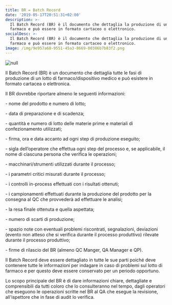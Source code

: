 ```yaml
---
title: BR = Batch Record
date: '2019-05-17T20:51:31+02:00'
description: >-
  Il Batch Record (BR) è il documento che dettaglia la produzione di un lotto di
  farmaco e può essere in formato cartaceo o elettronico. 
socialDesc: >-
  Il Batch Record (BR) è il documento che dettaglia la produzione di un lotto di
  farmaco e può essere in formato cartaceo o elettronico. 
image: /img/9e957a68-9551-45a3-8669-00386b7b83f2.png
---
```

![null](/img/9e957a68-9551-45a3-8669-00386b7b83f2.png)

Il Batch Record (BR) è un documento che dettaglia tutte le fasi di produzione di un lotto di farmaco/dispositivo medico e può esistere in formato cartacea o elettronica. 

Il BR dovrebbe riportare almeno le seguenti informazioni:

\- nome del prodotto e numero di lotto;

\- data di preparazione e di scadenza;

\- quantità e numero di lotto delle materie prime e materiali di confezionamento utilizzati;

\- firma, ora e data accanto ad ogni step di produzione eseguito;

\- sigla dell’operatore che effettua ogni step del processo e, se applicabile, il nome di ciascuna persona che verifica le operazioni;

\- macchinari/strumenti utilizzati durante il processo;

\- i parametri critici misurati durante il processo;

\- i controlli in-process effettuati con i risultati ottenuti;

\- i campionamenti effettuati durante la produzione del prodotto per la consegna al QC che provvederà ad effettuare le analisi;

\- la resa finale ottenuta e quella aspettata;

\- numero di scarti di produzione;

\- spazio note con eventuali problemi riscontrati, segnalazioni, deviazioni (evento non atteso che si verifica durante il processo produttivo) rilevate durante il processo produttivo;

\- firme di rilascio del BR (almeno QC Manger, QA Manager e QP).

Il Batch Record deve essere dettagliato in tutte le sue parti poiché deve contenere tutte le informazioni per indagare in caso di problemi sul lotto di farmaco e per questo deve essere conservato per un periodo opportuno.

Lo scopo principale del BR è di dare informazioni chiare, dettagliate e comprensibili da tutti coloro che lo consulteranno nel tempo, dagli operatori che eseguono le operazioni scritte nel BR al QA che esegue la revisione, all'ispettore che in fase di audit lo verifica.
